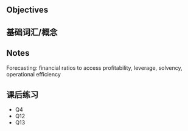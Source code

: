 ## Objectives

## 基础词汇/概念

## Notes

Forecasting:  financial ratios to access profitability, leverage, solvency, operational efficiency


## 课后练习
* Q4
* Q12
* Q13